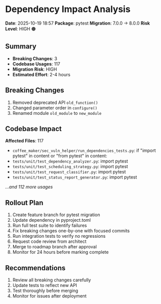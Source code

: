 # Dependency Impact Analysis

**Date**: 2025-10-19 18:57
**Package**: pytest
**Migration**: 7.0.0 → 8.0.0
**Risk Level**: HIGH 🟠

## Summary

- **Breaking Changes**: 3
- **Codebase Usages**: 117
- **Migration Risk**: HIGH
- **Estimated Effort**: 2-4 hours

## Breaking Changes

1. Removed deprecated API `old_function()`
2. Changed parameter order in `configure()`
3. Renamed module `old_module` to `new_module`


## Codebase Impact

**Affected Files**: 117

- `coffee_maker/sec_vuln_helper/run_dependencies_tests.py`: if "import pytest" in content or "from pytest" in content:
- `tests/unit/test_dependency_analyzer.py`: import pytest
- `tests/unit/test_scheduling_strategy.py`: import pytest
- `tests/unit/test_request_classifier.py`: import pytest
- `tests/unit/test_status_report_generator.py`: import pytest

_...and 112 more usages_


## Rollout Plan

1. Create feature branch for pytest migration
2. Update dependency in pyproject.toml
3. Run full test suite to identify failures
4. Fix breaking changes one-by-one with focused commits
5. Run integration tests to verify no regressions
6. Request code review from architect
7. Merge to roadmap branch after approval
8. Monitor for 24 hours before marking complete


## Recommendations

1. Review all breaking changes carefully
2. Update tests to reflect new API
3. Test thoroughly before merging
4. Monitor for issues after deployment
